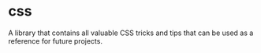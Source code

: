 # css
A library that contains all valuable CSS tricks and tips that can be used as a reference for future projects.
